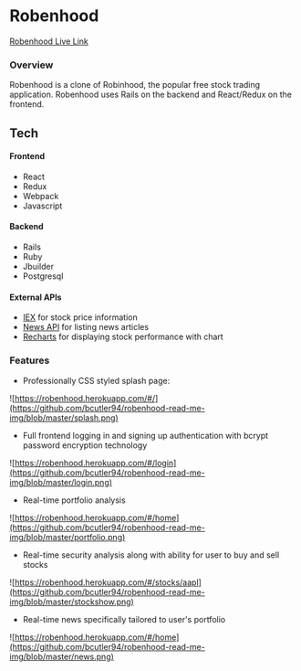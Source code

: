 # Robenhood

[Robenhood Live Link](https://robenhood.herokuapp.com/#/)


### Overview

Robenhood is a clone of Robinhood, the popular free stock trading application. Robenhood uses Rails on the backend and React/Redux on the frontend.

## Tech

#### Frontend
* React
* Redux
* Webpack
* Javascript

#### Backend
* Rails
* Ruby
* Jbuilder
* Postgresql

#### External APIs
* [IEX](https://iextrading.com/) for stock price information
* [News API](https://newsapi.org/) for listing news articles
* [Recharts](http://recharts.org/en-US/) for displaying stock performance with chart

### Features

* Professionally CSS styled splash page:

![https://robenhood.herokuapp.com/#/](https://github.com/bcutler94/robenhood-read-me-img/blob/master/splash.png)

* Full frontend logging in and signing up authentication with bcrypt password encryption technology

![https://robenhood.herokuapp.com/#/login](https://github.com/bcutler94/robenhood-read-me-img/blob/master/login.png)

* Real-time portfolio analysis

![https://robenhood.herokuapp.com/#/home](https://github.com/bcutler94/robenhood-read-me-img/blob/master/portfolio.png)

* Real-time security analysis along with ability for user to buy and sell stocks

![https://robenhood.herokuapp.com/#/stocks/aapl](https://github.com/bcutler94/robenhood-read-me-img/blob/master/stockshow.png)

* Real-time news specifically tailored to user's portfolio

![https://robenhood.herokuapp.com/#/home](https://github.com/bcutler94/robenhood-read-me-img/blob/master/news.png)



